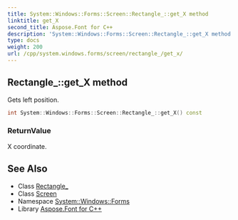 ```yaml
---
title: System::Windows::Forms::Screen::Rectangle_::get_X method
linktitle: get_X
second_title: Aspose.Font for C++
description: 'System::Windows::Forms::Screen::Rectangle_::get_X method. Gets left position in C++.'
type: docs
weight: 200
url: /cpp/system.windows.forms/screen/rectangle_/get_x/
---
```

## Rectangle_::get_X method


Gets left position.

```cpp
int System::Windows::Forms::Screen::Rectangle_::get_X() const
```


### ReturnValue

X coordinate.

## See Also

* Class [Rectangle_](../)
* Class [Screen](../../)
* Namespace [System::Windows::Forms](../../../)
* Library [Aspose.Font for C++](../../../../)
